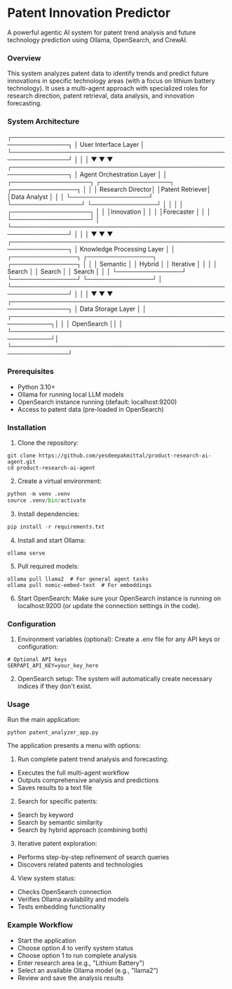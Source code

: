 # Patent Innovation Predictor
A powerful agentic AI system for patent trend analysis and future technology prediction using Ollama, OpenSearch, and CrewAI.

### Overview
This system analyzes patent data to identify trends and predict future innovations in specific technology areas (with a focus on lithium battery technology). It uses a multi-agent approach with specialized roles for research direction, patent retrieval, data analysis, and innovation forecasting.

### System Architecture

┌───────────────────────────────────────────────────────────────┐
│                     User Interface Layer                      │
└───────────────────────────────────────────────────────────────┘
                │                │                │
                ▼                ▼                ▼
┌───────────────────────────────────────────────────────────────┐
│                     Agent Orchestration Layer                 │
│  ┌──────────────────┐   ┌────────────────┐  ┌───────────────┐ │
│  │ Research Director│   │Patent Retriever│  │Data Analyst   │ │
│  └──────────────────┘   └────────────────┘  └───────────────┘ │
│                                                               │
│  ┌──────────────────┐                                         │
│  │Innovation        │                                         │
│  │Forecaster        │                                         │
│  └──────────────────┘                                         │
└───────────────────────────────────────────────────────────────┘
                │                │                │
                ▼                ▼                ▼
┌───────────────────────────────────────────────────────────────┐
│                   Knowledge Processing Layer                  │
│  ┌───────────────┐    ┌───────────────┐    ┌───────────────┐  │
│  │ Semantic      │    │ Hybrid        │    │ Iterative     │  │
│  │ Search        │    │ Search        │    │ Search        │  │
│  └───────────────┘    └───────────────┘    └───────────────┘  │
└───────────────────────────────────────────────────────────────┘
                │                │                │
                ▼                ▼                ▼
┌───────────────────────────────────────────────────────────────┐
│                        Data Storage Layer                     │
│  ┌───────────────────────────────────────────────────────────┐│
│  │                       OpenSearch                          ││
│  └───────────────────────────────────────────────────────────┘│
└───────────────────────────────────────────────────────────────┘

### Prerequisites
- Python 3.10+
- Ollama for running local LLM models
- OpenSearch instance running (default: localhost:9200)
- Access to patent data (pre-loaded in OpenSearch)

### Installation
1. Clone the repository:
```
git clone https://github.com/yesdeepakmittal/product-research-ai-agent.git
cd product-research-ai-agent
```

2. Create a virtual environment:
```python
python -m venv .venv
source .venv/bin/activate 
```

3. Install dependencies:
```python
pip install -r requirements.txt
```

4. Install and start Ollama:
```
ollama serve
```

5. Pull required models:
```
ollama pull llama2  # For general agent tasks
ollama pull nomic-embed-text  # For embeddings
```

6. Start OpenSearch: Make sure your OpenSearch instance is running on localhost:9200 (or update the connection settings in the code).

### Configuration
1. Environment variables (optional): Create a .env file for any API keys or configuration:
```
# Optional API keys
SERPAPI_API_KEY=your_key_here
```

2. OpenSearch setup: The system will automatically create necessary indices if they don't exist.

### Usage
Run the main application:
```
python patent_analyzer_app.py
```

The application presents a menu with options:

1. Run complete patent trend analysis and forecasting:
- Executes the full multi-agent workflow
- Outputs comprehensive analysis and predictions
- Saves results to a text file

2. Search for specific patents:
- Search by keyword
- Search by semantic similarity
- Search by hybrid approach (combining both)

3. Iterative patent exploration:
- Performs step-by-step refinement of search queries
- Discovers related patents and technologies

4. View system status:
- Checks OpenSearch connection
- Verifies Ollama availability and models
- Tests embedding functionality

### Example Workflow
- Start the application
- Choose option 4 to verify system status
- Choose option 1 to run complete analysis
- Enter research area (e.g., "Lithium Battery")
- Select an available Ollama model (e.g., "llama2")
- Review and save the analysis results